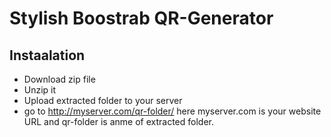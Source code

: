 # Stylish Boostrab QR-Generator

## Instaalation

- Download zip file
- Unzip it
- Upload extracted folder to your server
- go to http://myserver.com/qr-folder/  here myserver.com is your website URL and qr-folder is anme of extracted folder.
